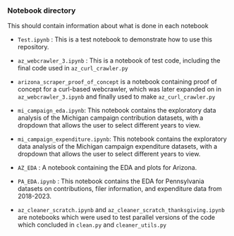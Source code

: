 ### Notebook directory

This should contain information about what is done in each notebook


* `Test.ipynb` : This is a test notebook to demonstrate how to use this repository.

* `az_webcrawler_3.ipynb` : This is a notebook of test code, including the final code used in `az_curl_crawler.py`

* `arizona_scraper_proof_of_concept` is a notebook containing proof of concept for a curl-based webcrawler, which was later expanded on in `az_webcrawler_3.ipynb` and finally used to make `az_curl_crawler.py`

* `mi_campaign_eda.ipynb`: This notebook contains the exploratory data analysis of the Michigan campaign contribution datasets, with a dropdown that allows the user to select different years to view.

* `mi_campaign_expenditure.ipynb`: This notebook contains the exploratory data analysis of the Michigan campaign expenditure datasets, with a dropdown that allows the user to select different years to view.

* `AZ_EDA` : A notebook containing the EDA and plots for Arizona. 

* `PA_EDA.ipynb` : This notebook contains the EDA for Pennsylvania datasets on contributions, filer information, and expenditure data from 2018-2023.

* `az_cleaner_scratch.ipynb` and `az_cleaner_scratch_thanksgiving.ipynb` are notebooks which were used to test parallel versions of the code which concluded in `clean.py` and `cleaner_utils.py`
